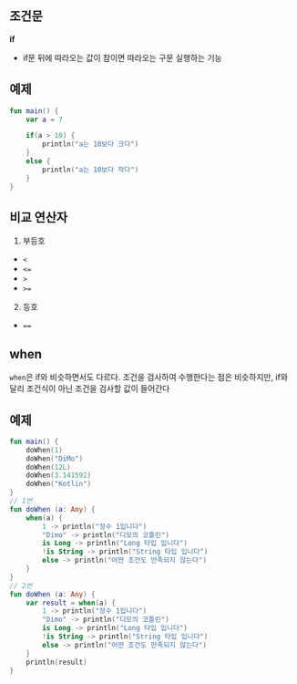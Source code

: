 ## 조건문
 **if** 
+ if문 뒤에 따라오는 값이 참이면 따라오는 구문 실행하는 기능

## 예제
```kotlin
fun main() {
    var a = 7

    if(a > 10) {
        println("a는 10보다 크다")
    }
    else {
        println("a는 10보다 작다")
    }
}
```

## 비교 연산자
1. 부등호
+  ```<```
+ ```<=```
+ ```>```
+ ```>=```
2. 등호
+ ```==```

## when
```when```은 if와 비슷하면서도 다르다. 조건을 검사하여 수행한다는 점은 비슷하지만, if와 달리 조건식이 아닌 조건을 검사할 값이 들어간다

## 예제
```kotlin
fun main() {
    doWhen(1)
    doWhen("DiMo")
    doWhen(12L)
    doWhen(3.141592)
    doWhen("Kotlin")
}
// 1번
fun doWhen (a: Any) {
    when(a) {
        1 -> println("정수 1입니다")
        "Dimo" -> println("디모의 코틀린")
        is Long -> println("Long 타입 입니다")
        !is String -> println("String 타입 입니다")
        else -> println("어떤 조건도 만족되지 않는다")
    }
}
// 2번
fun doWhen (a: Any) {
    var result = when(a) {
        1 -> println("정수 1입니다")
        "Dimo" -> println("디모의 코틀린")
        is Long -> println("Long 타입 입니다")
        !is String -> println("String 타입 입니다")
        else -> println("어떤 조건도 만족되지 않는다")
    }
    println(result)
}
```